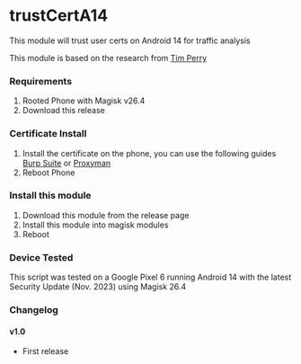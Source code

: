 # trustCertA14
 This module will trust user certs on Android 14 for traffic analysis

 This module is based on the research from [Tim Perry](https://httptoolkit.com/blog/android-14-install-system-ca-certificate/)

### Requirements
1. Rooted Phone with Magisk v26.4
2. Download this release


### Certificate Install

1. Install the certificate on the phone, you can use the following guides [Burp Suite](https://support.portswigger.net/customer/portal/articles/1841102-installing-burp-s-ca-certificate-in-an-android-device) or [Proxyman](https://proxyman.io/android-device)
2. Reboot Phone


### Install this module

1. Download this module from the release page
2. Install this module into magisk modules
3. Reboot


### Device Tested
This script was tested on a Google Pixel 6 running Android 14 with the latest Security Update (Nov. 2023) using Magisk 26.4

### Changelog

#### v1.0
* First release